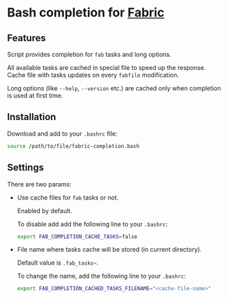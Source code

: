 # Bash completion for [Fabric](http://fabfile.org)


## Features

Script provides completion for `fab` tasks and long options.

All available tasks are cached in special file to speed up the response. Cache file with tasks updates on every `fabfile` modification.

Long options (like `--help`, `--version` etc.) are cached only when completion is used at first time.


## Installation

Download and add to your `.bashrc` file:

```bash
source /path/to/file/fabric-completion.bash
```

## Settings

There are two params:

* Use cache files for `fab` tasks or not.

    Enabled by default.

    To disable add add the following line to your `.bashrc`:

    ```bash
    export FAB_COMPLETION_CACHE_TASKS=false
    ```

* File name where tasks cache will be stored (in current directory).

    Default value is `.fab_tasks~`.

    To change the name, add the following line to your `.bashrc`:

    ```bash
    export FAB_COMPLETION_CACHED_TASKS_FILENAME="<cache-file-name>"
    ```
